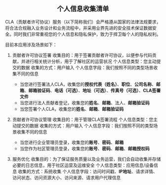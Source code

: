 ## <center>个人信息收集清单</center>

CLA（贡献者许可协议）服务（以下简称我们）会严格遵从国家的法律法规要求，将合法合规融入业务设计和业务流程中，并采用业界先进的安全技术保证数据安全。同时我们非常重视您的个人信息和隐私保护，致力于捍卫每个人的隐私权利。

目前本应用涉及场景如下：

1. 贡献者许可协议签署
收集目的：用于签署贡献者许可协议，以便参与代码贡献，并进行相关统计分析，用于了解社区的运营状况
个人信息类型：您主动提交的数据
收集的方式：用户输入
个人信息字段：我们按照不同的类型场景收集不同的信息
    - 当您进行签署法人CLA，收集您的**授权代表（姓名）**、**职位**、**公司名称**、**邮箱**、**邮箱验证码**、**电话（可选）**、**地址（可选）**、**传真号（可选）**、**CLA签署文件**
    - 当您进行法人贡献者登记，收集您的**姓名**、**邮箱**、法人、**邮箱验证码**
    - 当您签署个人CLA，收集您的**姓名**、**邮箱**、**邮箱验证码**

2. 贡献者许可协议管理
收集目的：用于管理CLA签署流程
个人信息类型：您主动提交的数据
收集的方式：用户输入
个人信息字段：我们按照不同的类型场景收集不同的信息
    - 当您进行企业管理员登录，收集您的**账号**、**密码**、**邮箱**
    - 当您作为社区管理员登录，收集您的**账号**、**密码**、**邮箱**、**邮箱授权码**

3. 服务优化
收集目的：为了保证服务质量以及业务运营，我们会自动收集并存储必要的日志信息，用于社区运营及运维安全
个人信息类型：应用信息/设备信息
收集的方式：系统收集
个人信息字段：访问时间戳、**IP地址**、请求详情、访问状态、访问资源大小、访问来源、请求用户代理信息
